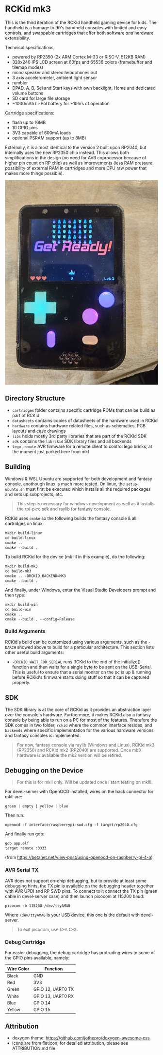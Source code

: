 # RCKid mk3

This is the third iteration of the RCKid handheld gaming device for kids. The handheld is a homage to 90's handheld consoles with limited and easy controls, and swappable cartridges that offer both software *and* hardware extensibility. 

Technical specifications:

- powered by RP2350 (2x ARM Cortex M-33 or RISC-V, 512KB RAM)
- 320x240 IPS LCD screen at 60fps and 65536 colors (framebuffer and tilemap modes)
- mono speaker and stereo headphones out
- 3 axis accelerometer, ambient light sensor
- rumbler
- DPAD, A, B, Sel and Start keys with own backlight, Home and dedicated volume buttons
- SD card for large file storage
- ~1000mAh Li-Pol battery for ~10hrs of operation

Cartridge specifications:

- flash up to 16MB
- 10 GPIO pins
- 3V3 capable of 600mA loads
- optional PSRAM support (up to 8MB)

Externally, it is almost identical to the version 2 built upon RP2040, but internally uses the new RP2350 chip instead. This allows both simplifications in the design (no need for AVR coprocessor because of higher pin count on RP chip) as well as improvements (less RAM pressure, possibility of external RAM in cartridges and more CPU raw power that makes more things possible).

![RCKid mkII](docs/photos/rckid.jpg "RCKid prototype. The specks of dust on screen are not speck of dust but moving stars in the game:)")

## Directory Structure

- `cartridges` folder contains specific cartridge ROMs that can be build as part of RCKid
- `datasheets` contains copies of datasheets of the hardware used in RCKid
- `hardware` contains hardware related files, such as schematics, PCB layouts and case drawings
- `libs` holds mostly 3rd party libraries that are part of the RCKid SDK
- `sdk` contains the `librckid` SDK library files and all backends
- `lego-remote` AVR firmware for a remote client to control lego bricks, at the moment just parked here from mkI

## Building

Windows & WSL Ubuntu are supported for both development and fantasy console, anothough linux is much more tested. On linux, the `setup-ubuntu.sh` must first be executed which installs all the required packages and sets up subprojects, etc.

> This step is necessary for windows development as well as it installs the rpi-pico sdk and raylib for fantasy console.

RCKid uses `cmake` so the following builds the fantasy console & all cartridges on linux:

    mkdir build-linux
    cd build-linux
    cmake ..
    cmake --build .

To build RCKid for the device (mk III in this example), do the following:

    mkdir build-mk3
    cd build-mk3
    cmake .. -DRCKID_BACKEND=MK3
    cmake --build .

And finally, under Windows, enter the Visual Studio Developers prompt and then type:

    mkdir build-win
    cd build-win
    cmake ..
    cmake --build . --config=Release

### Build Arguments

RCKid's build can be customized using various arguments, such as the `-DARCH` showed above to build for a particular architecture. This section lists other useful build arguments:

- `-DRCKID_WAIT_FOR_SERIAL` runs RCKid to the end of the initialize() function and then waits for a single byte to be sent on the USB-Serial. This is useful to ensure that a serial monitor on the pc is up & running before RCKid's firmware starts doing stuff so that it can be captured properly.

## SDK

The SDK library is at the core of RCKid as it provides an abstraction layer over the console's hardware. Furthermore, it makes RCKid also a fantasy console by being able to run on a PC for most of the features. Therefore the SDK comes in two folder, `rckid` where the common interface resides, and `backends` where specific implementation for the various hardware versions and fantasy consoles is implemented. 

> For now, fantasy console via raylib (Windows and Linux), RCKid mk3 (RP2350) and RCKid mk2 (RP2040) are supported. Once mk3 hardware is available the mk2 version will be retired. 

## Debugging on the Device

> For this is for mkII only. Will be updated once I start testing on mkIII.

For devel-server with OpenOCD installed, wires on the back connector for mkII are: 
    
    green | empty | yellow | blue

Then run:

    openocd -f interface/raspberrypi-swd.cfg -f target/rp2040.cfg

And finally run gdb:

    gdb app.elf
    target remote :3333

(from https://betanet.net/view-post/using-openocd-on-raspberry-pi-4-a)

### AVR Serial TX

AVR does not support on-chip debugging, but to provide at least some debugging hints, the TX pin is available on the debugging header together with AVR UPDI and RP SWD pins. To connect to it connect the TX pin (green cable in devel-server case) and then launch picocom at 115200 baud:

    picocom -b 115200 /dev/ttyAMA0

Where `/dev/ttyAMA0` is your USB device, this one is the default with devel-server. 

> To exit picocom, use C-A C-X. 

### Debug Cartridge

For easier debugging, the debug cartridge has protruding wires to some of the GPIO pins available, namely:

Wire Color | Function
-----------|-----------
Black      | GND
Red        | 3V3
Green      | GPIO 12, UART0 TX
White      | GPIO 13, UART0 RX
Blue       | GPIO 14
Yellow     | GPIO 15

## Attribution

- doxygen theme: https://github.com/jothepro/doxygen-awesome-css
- icons are from flaticon, for detailed attribution, please see ATTRIBUTION.md file 
